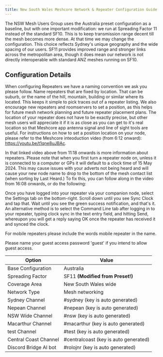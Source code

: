 ```yaml
---
title: New South Wales Meshcore Network & Repeater Configuration Guide
---
```


The NSW Mesh Users Group uses the Australia preset configuration as a baseline, but with one important modification: we run at Spreading Factor 11 instead of the standard SF10.
This is to keep transmission range decent till the mesh becomes more dense. At that time we may change the configuration.
This choice reflects Sydney's unique geography and the wide spacing of our users. SF11 provides improved range and stronger links across the metropolitan area, though it does mean our network is not directly interoperable with standard ANZ meshes running on SF10.

## Configuration Details

When configuring Repeaters we have a naming convention we ask you please follow. Name repeaters that are fixed by location. That can be suburb, or the name of the hill, mountain, building or similar where its located. This keeps it simple to pick traces out of a repeater listing. We also encourage new repeaters and roomservers to set a position, as this helps for future mesh network planning and future repeater placement plans. The location of your repeater does not have to be exactly precise, but other mesh users will appreciate it if it is as close as you can get to it's real location so that Meshcore app antenna signal and line of sight tools are useful. For instructions on how to set a position location on your node, please refer to the Meshcore inteoduction video (from 6:12 onward): https://youtu.be/t1qne8uJBAc. 

In that linked video above from 11:18 onwards is more information about repeaters. Please note that when you first turn a repeater node on, unless it is connected to a computer or GPs it will default to a clock time of 15 May 2024. This may cause issues with your adverts not being heard and will cause your new node name to drop to the bottom of the mesh contact list (when sorting by Last Heard.) To fix this, you can follow along in the video from 16:08 onwards, or do the following:

Once you have logged into your repeater via your companion node, select the Settings tab on the bottom-right. Scroll down until you see Sync Clock and tap that. Wait until you see the green success notification, and that's it. An alternative method is to select the Command Line tab after logging in to your repeater, typing clock sync in the text entry field, and hitting Send, whereupon you will get a reply saying OK once the repeater has received it and synced the clock.

For mobile repeaters please include the words mobile repeater in the name.

Please name your guest access password 'guest' if you intend to allow guest access.

| Option             | Value                              |
|--------------------|------------------------------------|
| Base Configuration | Australia                      |
| Spreading Factor   | SF11 **(Modified from Preset!)** |
| Coverage Area      | New South Wales wide               |
| Network Type       | Mesh networking                    |
| Sydney Channel     | #sydney (key is auto generated)    |
| Nepean Channel     | #nepean (key is auto generated)    |
| NSW Wide Channel   | #nsw (key is auto generated)       | 
| Macarthur Channel   | #macarthur (key is auto generated)      |
| test Channel   | #test (key is auto generated)       |
| Central Coast Channel   | #centralcoast (key is auto generated)       |
| Discord Bridge AI bot   | #rolojnr (key is auto generated)       |
